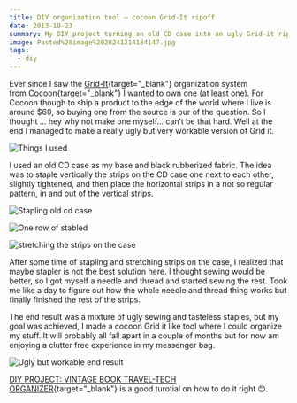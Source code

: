 ```yaml
---
title: DIY organization tool – cocoon Grid-It ripoff
date: 2013-10-23
summary: My DIY project turning an old CD case into an ugly Grid-it rip off.
image: Pasted%20image%2020241214184147.jpg
tags:
  - diy
---
```

Ever since I saw the [Grid-It](http://www.cocooninnovations.com/grid.php "Grid it"){target="_blank"} organization system from [Cocoon](http://www.cocooninnovations.com/ "Coccon"){target="_blank"} I wanted to own one (at least one). For Cocoon though to ship a product to the edge of the world where I live is around $60, so buying one from the source is our of the question. So I thought … hey why not make one myself… can’t be that hard. Well at the end I managed to make a really ugly but very workable version of Grid it.

![Things I used](../../img/Pasted%20image%2020241214184218.jpg)

I used an old CD case as my base and black rubberized fabric. The idea was to staple vertically the strips on the CD case one next to each other, slightly tightened, and then place the horizontal strips in a not so regular pattern, in and out of the vertical strips.

![Stapling old cd case](../../img/Pasted%20image%2020241214184303.jpg)

![One row of stabled](../../img/Pasted%20image%2020241214184327.jpg)

![stretching the strips on the case](../../img/Pasted%20image%2020241214184423.jpg)

After some time of stapling and stretching strips on the case, I realized that maybe stapler is not the best solution here. I thought sewing would be better, so I got myself a needle and thread and started sewing the rest. Took me like a day to figure out how the whole needle and thread thing works but finally finished the rest of the strips.

The end result was a mixture of ugly sewing and tasteless staples, but my goal was achieved, I made a cocoon Grid it like tool where I could organize my stuff. It will probably all fall apart in a couple of months but for now am enjoying a clutter free experience in my messenger bag.

![Ugly but workable end result](../../img/Pasted%20image%2020241214184524.jpg)

[DIY PROJECT: VINTAGE BOOK TRAVEL-TECH ORGANIZER](http://www.designsponge.com/2011/08/diy-project-vintage-book-travel-tech-organizer.html){target="_blank"} is a good turotial on how to do it right 😊.